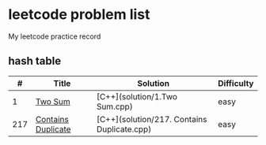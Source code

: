# leetcode problem list
My leetcode practice record 
## hash table
| # | Title | Solution | Difficulty |
|---| ----- | -------- | ---------- |
|1|[Two Sum](https://leetcode.com/problems/two-sum/) | [C++](solution/1.Two Sum.cpp)| easy
|217|[Contains Duplicate](https://leetcode.com/problems/contains-duplicate/) | [C++](solution/217. Contains Duplicate.cpp)| easy

